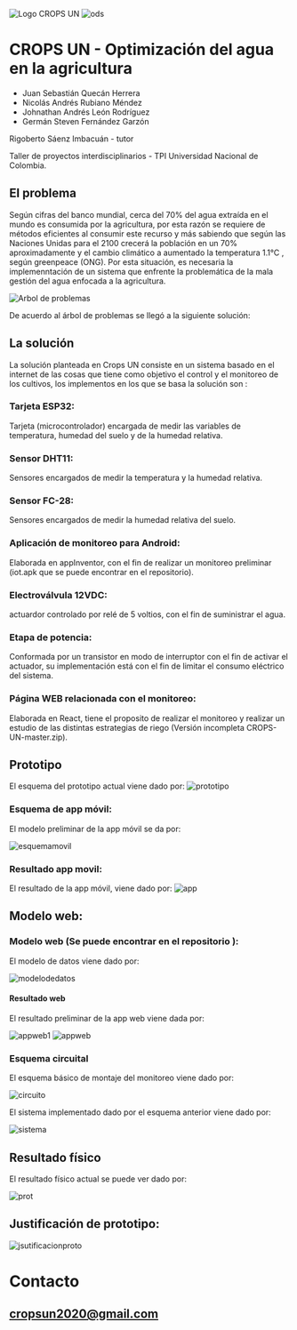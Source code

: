 ![Logo CROPS UN](https://user-images.githubusercontent.com/64376744/85499593-86906f80-b5a7-11ea-8ed8-07a4f59d4c05.png) ![ods](https://user-images.githubusercontent.com/64376744/85499607-8abc8d00-b5a7-11ea-9c83-a33790140582.PNG)
# CROPS UN  - Optimización del agua en la agricultura

  

- Juan Sebastián Quecán Herrera 
- Nicolás Andrés Rubiano Méndez  
- Johnathan Andrés León Rodríguez
- Germán Steven Fernández Garzón

Rigoberto Sáenz Imbacuán - tutor

Taller de proyectos interdisciplinarios -  TPI 
Universidad Nacional de Colombia. 


## El problema 
Según cifras del  banco  mundial,  cerca del  70% del  agua extraída en  el  mundo  es   consumida por la agricultura,  por esta razón se requiere de métodos eficientes al consumir este recurso y más sabiendo  que según las Naciones Unidas para el  2100 crecerá la población en un 70%  aproximadamente y el cambio climático a aumentado la temperatura 1.1°C , según greenpeace (ONG). Por esta situación,  es necesaria la implemenntación de un sistema que enfrente la problemática de la mala gestión del agua enfocada a la agricultura. 


![Arbol de problemas](https://user-images.githubusercontent.com/64376744/85499714-bb042b80-b5a7-11ea-83d8-c1e72e81610b.png)

De acuerdo al árbol de problemas se llegó a la siguiente solución:  

## La solución

 La solución planteada en Crops  UN consiste en un sistema basado en  el internet de las  cosas   que tiene   como  objetivo  el   control  y el monitoreo de los cultivos, los implementos en los que se basa la solución son :
 
### Tarjeta ESP32:  
Tarjeta (microcontrolador) encargada de medir las variables de temperatura, humedad del  suelo  y de la humedad relativa.
### Sensor DHT11: 
Sensores encargados de medir la temperatura y la humedad relativa. 
### Sensor FC-28: 
Sensores encargados de medir la humedad relativa del  suelo. 
### Aplicación de monitoreo para Android:  
Elaborada en appInventor,  con el  fin de realizar un monitoreo preliminar (iot.apk que se puede encontrar en el repositorio). 
### Electroválvula 12VDC: 
actuardor controlado por relé de 5 voltios,  con el fin de suministrar el agua.
### Etapa de potencia: 
Conformada por un transistor en modo de interruptor con el fin de activar el actuador,  su implementación está con el fin de limitar el consumo eléctrico del sistema. 
### Página WEB relacionada con el monitoreo: 
Elaborada en React,  tiene el proposito de realizar el monitoreo y realizar un estudio de las distintas estrategias de riego (Versión incompleta CROPS-UN-master.zip).

## Prototipo
El esquema del prototipo actual viene dado por: 
![prototipo](https://user-images.githubusercontent.com/64376744/85492857-7a061a00-b59b-11ea-87c5-875c964ee0e2.PNG)


### Esquema de app móvil: 
El modelo preliminar de la app móvil se da por: 

![esquemamovil](https://user-images.githubusercontent.com/64376744/85495201-b176c580-b59f-11ea-90f4-5262b874f654.PNG)

### Resultado app movil: 
El resultado de la app móvil,  viene dado por: 
![app](https://user-images.githubusercontent.com/64376744/85499706-b93a6800-b5a7-11ea-9a4a-658eb47b13a5.png)


## Modelo web: 
### Modelo web (Se puede encontrar en el repositorio ): 
El modelo de datos viene dado por: 

![modelodedatos](https://user-images.githubusercontent.com/64376744/85495185-ad4aa800-b59f-11ea-9f1a-039253a921d1.PNG)

#### Resultado  web 

El resultado preliminar de la app web viene dada por: 

![appweb1](https://user-images.githubusercontent.com/64376744/85495211-b76ca680-b59f-11ea-9a1a-e416756f8d12.PNG)
![appweb](https://user-images.githubusercontent.com/64376744/85495218-b9cf0080-b59f-11ea-9786-12aa18da1816.PNG)

### Esquema circuital

El esquema básico de montaje del monitoreo viene dado por: 

![circuito](https://user-images.githubusercontent.com/64376744/85495207-b50a4c80-b59f-11ea-98ba-b2af0f2ae59a.PNG)


El sistema implementado dado por el esquema anterior viene dado por: 

![sistema](https://user-images.githubusercontent.com/64376744/85499563-77112680-b5a7-11ea-871d-687f7a6afd63.png)

## Resultado físico
El resultado físico actual se puede ver dado por: 

![prot](https://user-images.githubusercontent.com/64376744/85500686-a032b680-b5a9-11ea-9b6e-89438a02fee5.jpg)

## Justificación de prototipo: 



![jsutificacionproto](https://user-images.githubusercontent.com/64376744/85501084-45e62580-b5aa-11ea-93c4-6fde77e8bf59.PNG)



# Contacto 

## cropsun2020@gmail.com

